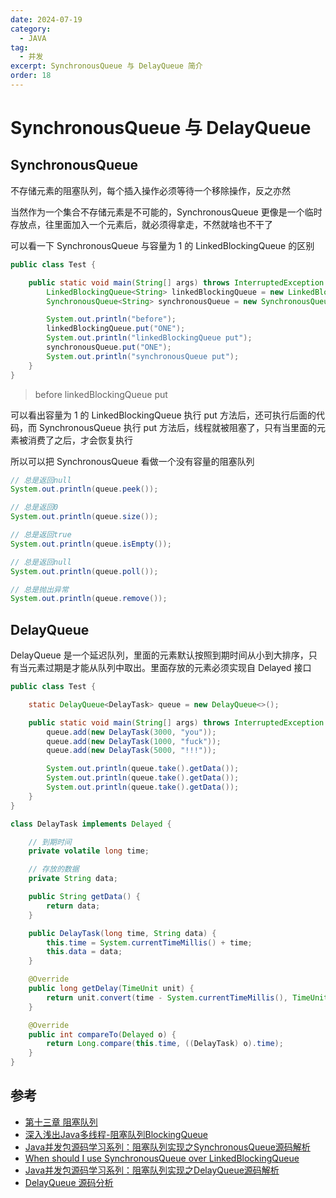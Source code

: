 ```yaml
---
date: 2024-07-19
category:
  - JAVA
tag:
  - 并发
excerpt: SynchronousQueue 与 DelayQueue 简介
order: 18
---
```


# SynchronousQueue 与 DelayQueue

## SynchronousQueue

不存储元素的阻塞队列，每个插入操作必须等待一个移除操作，反之亦然

当然作为一个集合不存储元素是不可能的，SynchronousQueue 更像是一个临时存放点，往里面加入一个元素后，就必须得拿走，不然就啥也不干了

可以看一下 SynchronousQueue 与容量为 1 的 LinkedBlockingQueue 的区别

```java
public class Test {

    public static void main(String[] args) throws InterruptedException {
        LinkedBlockingQueue<String> linkedBlockingQueue = new LinkedBlockingQueue<>(1);
        SynchronousQueue<String> synchronousQueue = new SynchronousQueue<>();

        System.out.println("before");
        linkedBlockingQueue.put("ONE");
        System.out.println("linkedBlockingQueue put");
        synchronousQueue.put("ONE");
        System.out.println("synchronousQueue put");
    }
}
```

> before
> linkedBlockingQueue put

可以看出容量为 1 的 LinkedBlockingQueue 执行 put 方法后，还可执行后面的代码，而 SynchronousQueue 执行 put 方法后，线程就被阻塞了，只有当里面的元素被消费了之后，才会恢复执行

所以可以把 SynchronousQueue 看做一个没有容量的阻塞队列

```java
// 总是返回null
System.out.println(queue.peek());

// 总是返回0
System.out.println(queue.size());

// 总是返回true
System.out.println(queue.isEmpty());

// 总是返回null
System.out.println(queue.poll());

// 总是抛出异常
System.out.println(queue.remove());
```

## DelayQueue

DelayQueue 是一个延迟队列，里面的元素默认按照到期时间从小到大排序，只有当元素过期是才能从队列中取出。里面存放的元素必须实现自 Delayed 接口

```java
public class Test {

    static DelayQueue<DelayTask> queue = new DelayQueue<>();

    public static void main(String[] args) throws InterruptedException {
        queue.add(new DelayTask(3000, "you"));
        queue.add(new DelayTask(1000, "fuck"));
        queue.add(new DelayTask(5000, "!!!"));

        System.out.println(queue.take().getData());
        System.out.println(queue.take().getData());
        System.out.println(queue.take().getData());
    }
}

class DelayTask implements Delayed {

    // 到期时间
    private volatile long time;

    // 存放的数据
    private String data;

    public String getData() {
        return data;
    }

    public DelayTask(long time, String data) {
        this.time = System.currentTimeMillis() + time;
        this.data = data;
    }

    @Override
    public long getDelay(TimeUnit unit) {
        return unit.convert(time - System.currentTimeMillis(), TimeUnit.MILLISECONDS);
    }

    @Override
    public int compareTo(Delayed o) {
        return Long.compare(this.time, ((DelayTask) o).time);
    }
}
```

## 参考

- [第十三章 阻塞队列](http://concurrent.redspider.group/article/03/13.html)
- [深入浅出Java多线程-阻塞队列BlockingQueue](https://crazyfzw.github.io/2020/11/20/concurrent-blocking-queue/)
- [Java并发包源码学习系列：阻塞队列实现之SynchronousQueue源码解析](https://www.cnblogs.com/summerday152/p/14358663.html)
- [When should I use SynchronousQueue over LinkedBlockingQueue](https://stackoverflow.com/questions/8591610/when-should-i-use-synchronousqueue-over-linkedblockingqueue)
- [Java并发包源码学习系列：阻塞队列实现之DelayQueue源码解析](https://www.cnblogs.com/summerday152/p/14349570.html)
- [DelayQueue 源码分析](https://javaguide.cn/java/collection/delayqueue-source-code.html)
